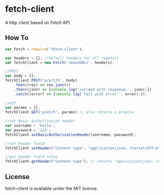 # fetch-client

A http client based on Fetch API.

## How To
```javascript
var Fetch = require('fetch-client');

var headers = {}; //default headers for all requests
var fetchClient = new Fetch('<baseURL>', headers);

//POST
var body = {};
fetchClient.POST('p/a/t/h', body)
	.then((res) => res.json()) 
	.then((json) => {console.log('succeed with response:', json);})
	.catch((error) => {console.log('fail with error:', error);});
	
//GET
var params = {};
fetchClient.GET('p/at/h', params) // also returns a promise

//set Basic Authorization header
var username = 'hello';
var password = '123';
fetchClient.setBasicAuthorizationHeader(username, password);

//set header field
fetchClient.setHeader("Content-type", "application/json; charset=UTF-8");

//get header field value
fetchClient.getHeader("Content-type"); // returns "application/json; charset=UTF-8"

```

## License
fetch-client is available under the MIT license.
